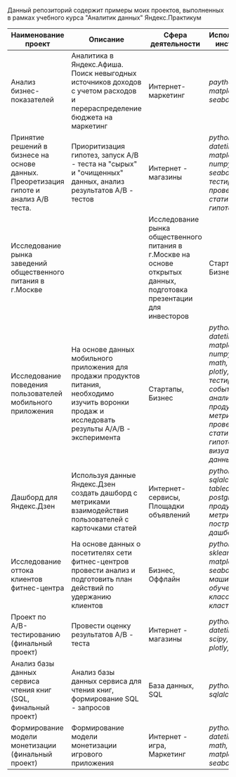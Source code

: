 Данный репозиторий содержит примеры моих проектов, выполненных в рамках учебного курса "Аналитик данных" Яндекс.Практикум


|Наименование проект| Описание| Сфера деятельности| Использованные  инструменты|
|-----|-----|-----|-----|
| Анализ бизнес-показателей | Аналитика в Яндекс.Афиша. Поиск невыгодных источников доходов с учетом расходов и перераспределение бюджета на маркетинг | Интернет-маркетинг | *paython, pandas, matplotlib, seaborn* |
| Принятие решений в бизнесе на основе данных. Преоретизация гипоте и анализ А/В теста. | Приоритизация гипотез, запуск A/B - теста на "сырых" и "очищенных" данных, анализ результатов A/B - тестов|Интернет - магазины|*python, pandas, datetime, matplotlib, numpy, scipy, seaborn, A/B-тестирование, проверка статистических гипотез*|
| Исследование рынка заведений общественного питания в г.Москве | |Исследование рынка общественного питания в г.Москве на основе открытых данных, подготовка презентации для инвесторов|Стартапы, Бизнес, Оффлайн|*python, pandas, numpy, matplotlib, datetime, seaborn, визуализация данных*|
| Исследование поведения пользователей мобильного приложения | На основе данных мобильного приложения для продажи продуктов питания, необходимо изучить воронки продаж и исследовать результы A/A/B - эксперимента | Стартапы, Бизнес |*python, pandas, datetime, matplotlib, numpy, scipy, math, seaborn, plotly, A/B - тестирование, событийная аналитика, продуктовые метрики, проверка статистических гипотез, визуализация данных* |
| Дашборд для Яндекс.Дзен | Используя данные Яндекс.Дзен создать дашборд с метриками взаимодействия пользователей с карточками статей | Интернет-сервисы, Площадки объявлений | *python, pandas, sqlalchemy , tableau, postgreSQL, продуктовые метрики, построение дашбордов*|
| Исследование оттока клиентов фитнес-центра | На основе данных о посетителях сети фитнес-центров провести анализ и подготовить план действий по удержанию клиентов | Бизнес, Оффлайн | *python, pandas, sklearn, matplotlib, seaborn, scipy, машинное обучение, классификация, кластеризация* |
|Проект по А/B-тестированию (финальный проект) | Провести оценку результатов A/B - теста | Интернет - магазины | *python, pandas, datetime, math, scipy, matplotlib, plotly, seaborn* |
| Анализ базы данных сервиса чтения книг (SQL, финальный проект) | Анализ базы данных сервиса для чтения книг, формирование SQL - запросов | База данных, SQL | *python, pandas, sqlalchemy, SQL* |
| Формирование модели монетизации (финальный проект) | Формирование модели монетизации игрового приложения | Интернет - игра, Маркетинг | *python, pandas, datetime, numpy, math, scipy, matplotlib, seaborn* |
